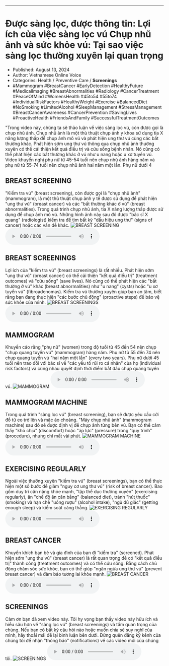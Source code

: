 
---

# Được sàng lọc, được thông tin: Lợi ích của việc sàng lọc vú Chụp nhũ ảnh và sức khỏe vú: Tại sao việc sàng lọc thường xuyên lại quan trọng

- Published: August 13, 2024
- Author: Vietnamese Online Voice
- Categories: Health / Preventive Care / **Screenings**
- #Mammogram #BreastCancer #EarlyDetection #HealthyFuture #MedicalImaging #BreastAbnormalities #Radiology #CancerTreatment #PeaceOfMind #WomensHealth #45to54 #55to74 #IndividualRiskFactors #HealthyWeight #Exercise #BalancedDiet #NoSmoking #LimitedAlcohol #SleepManagement #StressManagement #BreastCancerAwareness #CancerPrevention #SavingLives #ProactiveHealth #FriendsAndFamily #SuccessfulTreatmentOutcomes

"Trong video này, chúng ta sẽ thảo luận về việc sàng lọc vú, còn được gọi là chụp nhũ ảnh. Chụp nhũ ảnh là một thủ thuật chụp ảnh y khoa sử dụng tia X năng lượng thấp để chụp ảnh mô vú và phát hiện ung thư vú cùng các bất thường khác. Phát hiện sớm ung thư vú thông qua chụp nhũ ảnh thường xuyên có thể cải thiện kết quả điều trị và cứu sống bệnh nhân. Nó cũng có thể phát hiện các bất thường khác ở vú như u nang hoặc u xơ tuyến vú. Video khuyến nghị phụ nữ từ 45-54 tuổi nên chụp nhũ ảnh hàng năm và phụ nữ từ 55-74 tuổi nên chụp nhũ ảnh hai năm một lần. Phụ nữ dưới 4


## BREAST SCREENING

"Kiểm tra vú" (breast screening), còn được gọi là "chụp nhũ ảnh" (mammogram), là một thủ thuật chụp ảnh y tế được sử dụng để phát hiện "ung thư vú" (breast cancer) và các "bất thường khác ở vú" (breast abnormalities). Trong quá trình chụp nhũ ảnh, tia X năng lượng thấp được sử dụng để chụp ảnh mô vú. Những hình ảnh này sau đó được "bác sĩ X quang" (radiologist) kiểm tra để tìm bất kỳ "dấu hiệu ung thư" (signs of cancer) hoặc các vấn đề khác.
![BREAST SCREENING](https://http-archiver-apis-production-80.schnworks.com/storage/images/transitions/2024-08-13/transition--12150280441-Montserrat-Thin-512DA8.jpg)
<audio controls>
    <source src="https://http-archiver-apis-production-80.schnworks.com/storage/storage/audio/file-39105586076.mp3" type="audio/mpeg">
</audio>



## BREAST SCREENINGS

Lợi ích của "kiểm tra vú" (breast screenings) là rất nhiều. Phát hiện sớm "ung thư vú" (breast cancer) có thể cải thiện "kết quả điều trị" (treatment outcomes) và "cứu sống" (save lives). Nó cũng có thể phát hiện các "bất thường ở vú" khác (breast abnormalities) như "u nang" (cysts) hoặc "u xơ tuyến vú" (fibroadenomas). Kiểm tra vú thường xuyên giúp bạn an tâm, biết rằng bạn đang thực hiện "các bước chủ động" (proactive steps) để bảo vệ sức khỏe của mình.
![BREAST SCREENINGS](https://http-archiver-apis-production-80.schnworks.com/storage/images/transitions/2024-08-13/transition--23309131439-Montserrat-ExtraBold-1A237E.jpg)
<audio controls>
    <source src="https://http-archiver-apis-production-80.schnworks.com/storage/storage/audio/file-28008352121.mp3" type="audio/mpeg">
</audio>



## MAMMOGRAM

Khuyến cáo rằng "phụ nữ" (women) trong độ tuổi từ 45 đến 54 nên chụp "chụp quang tuyến vú" (mammogram) hàng năm. Phụ nữ từ 55 đến 74 nên chụp quang tuyến vú "hai năm một lần" (every two years). Phụ nữ dưới 45 tuổi nên trao đổi với bác sĩ về "các yếu tố rủi ro cá nhân" của họ (individual risk factors) và cùng nhau quyết định thời điểm bắt đầu chụp quang tuyến vú.
![MAMMOGRAM](https://http-archiver-apis-production-80.schnworks.com/storage/images/transitions/2024-08-13/transition-8360138183-Montserrat-Medium-673AB7.jpg)
<audio controls>
    <source src="https://http-archiver-apis-production-80.schnworks.com/storage/storage/audio/file-707344712.mp3" type="audio/mpeg">
</audio>



## MAMMOGRAM MACHINE

Trong quá trình "sàng lọc vú" (breast screening), bạn sẽ được yêu cầu cởi đồ từ eo trở lên và mặc áo choàng. "Máy chụp nhũ ảnh" (mammogram machine) sau đó sẽ được định vị để chụp ảnh từng bên vú. Bạn có thể cảm thấy "khó chịu" (discomfort) hoặc "áp lực" (pressure) trong "quy trình" (procedure), nhưng chỉ mất vài phút.
![MAMMOGRAM MACHINE](https://http-archiver-apis-production-80.schnworks.com/storage/images/transitions/2024-08-13/transition--11365172472-Montserrat-Regular-9C27B0.jpg)
<audio controls>
    <source src="https://http-archiver-apis-production-80.schnworks.com/storage/storage/audio/file-11944200462.mp3" type="audio/mpeg">
</audio>



## EXERCISING REGULARLY

Ngoài việc thường xuyên "kiểm tra vú" (breast screenings), bạn có thể thực hiện một số bước để giảm "nguy cơ ung thư vú" (risk of breast cancer). Bao gồm duy trì cân nặng khỏe mạnh, "tập thể dục thường xuyên" (exercising regularly), ăn "chế độ ăn cân bằng" (balanced diet), tránh "hút thuốc" (smoking) và hạn chế "uống rượu" (alcohol intake), "ngủ đủ giấc" (getting enough sleep) và kiểm soát căng thẳng.
![EXERCISING REGULARLY](https://http-archiver-apis-production-80.schnworks.com/storage/images/transitions/2024-08-13/transition-12689597404-Montserrat-Medium-7B1FA2.jpg)
<audio controls>
    <source src="https://http-archiver-apis-production-80.schnworks.com/storage/storage/audio/file-3598903361.mp3" type="audio/mpeg">
</audio>



## BREAST CANCER

Khuyến khích bạn bè và gia đình của bạn đi "kiểm tra" (screened). Phát hiện sớm "ung thư vú" (breast cancer) là rất quan trọng để có "kết quả điều trị" thành công (treatment outcomes) và có thể cứu sống. Bằng cách chủ động chăm sóc sức khỏe, bạn có thể giúp "ngăn ngừa ung thư vú" (prevent breast cancer) và đảm bảo tương lai khỏe mạnh.
![BREAST CANCER](https://http-archiver-apis-production-80.schnworks.com/storage/images/transitions/2024-08-13/transition-12600690899-Montserrat-Black-303F9F.jpg)
<audio controls>
    <source src="https://http-archiver-apis-production-80.schnworks.com/storage/storage/audio/file-4405693778.mp3" type="audio/mpeg">
</audio>



## SCREENINGS

Cảm ơn bạn đã xem video này. Tôi hy vọng bạn thấy video này hữu ích và hiểu sâu hơn về "sàng lọc vú" (breast screenings) và tầm quan trọng của chúng. Nếu bạn có bất kỳ câu hỏi nào hoặc muốn chia sẻ suy nghĩ của mình, hãy thoải mái để lại bình luận bên dưới. Đừng quên đăng ký kênh của chúng tôi để nhận "thông báo" (notifications) về các video mới của chúng tôi.
![SCREENINGS](https://http-archiver-apis-production-80.schnworks.com/storage/images/transitions/2024-08-13/transition-17927250200-Montserrat-Regular-9C27B0.jpg)
<audio controls>
    <source src="https://http-archiver-apis-production-80.schnworks.com/storage/storage/audio/file-18027881737.mp3" type="audio/mpeg">
</audio>

